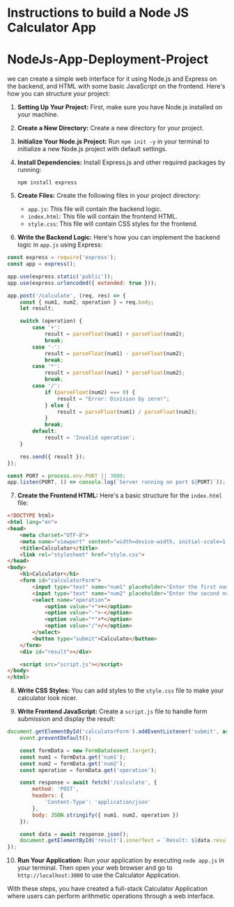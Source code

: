 # Instructions to build a Node JS Calculator App

# NodeJs-App-Deployment-Project

we can create a simple web interface for it using Node.js and Express on the backend, and HTML with some basic JavaScript on the frontend. Here's how you can structure your project:

1. **Setting Up Your Project:**
   First, make sure you have Node.js installed on your machine.

2. **Create a New Directory:**
   Create a new directory for your project.

3. **Initialize Your Node.js Project:**
   Run `npm init -y` in your terminal to initialize a new Node.js project with default settings.

4. **Install Dependencies:**
   Install Express.js and other required packages by running:
   ```
   npm install express
   ```

5. **Create Files:**
   Create the following files in your project directory:
   - `app.js`: This file will contain the backend logic.
   - `index.html`: This file will contain the frontend HTML.
   - `style.css`: This file will contain CSS styles for the frontend.

6. **Write the Backend Logic:**
   Here's how you can implement the backend logic in `app.js` using Express:

```javascript
const express = require('express');
const app = express();

app.use(express.static('public'));
app.use(express.urlencoded({ extended: true }));

app.post('/calculate', (req, res) => {
    const { num1, num2, operation } = req.body;
    let result;

    switch (operation) {
        case '+':
            result = parseFloat(num1) + parseFloat(num2);
            break;
        case '-':
            result = parseFloat(num1) - parseFloat(num2);
            break;
        case '*':
            result = parseFloat(num1) * parseFloat(num2);
            break;
        case '/':
            if (parseFloat(num2) === 0) {
                result = "Error: Division by zero!";
            } else {
                result = parseFloat(num1) / parseFloat(num2);
            }
            break;
        default:
            result = 'Invalid operation';
    }

    res.send({ result });
});

const PORT = process.env.PORT || 3000;
app.listen(PORT, () => console.log(`Server running on port ${PORT}`));
```

7. **Create the Frontend HTML:**
   Here's a basic structure for the `index.html` file:

```html
<!DOCTYPE html>
<html lang="en">
<head>
    <meta charset="UTF-8">
    <meta name="viewport" content="width=device-width, initial-scale=1.0">
    <title>Calculator</title>
    <link rel="stylesheet" href="style.css">
</head>
<body>
    <h1>Calculator</h1>
    <form id="calculatorForm">
        <input type="text" name="num1" placeholder="Enter the first number" required>
        <input type="text" name="num2" placeholder="Enter the second number" required>
        <select name="operation">
            <option value="+">+</option>
            <option value="-">-</option>
            <option value="*">*</option>
            <option value="/">/</option>
        </select>
        <button type="submit">Calculate</button>
    </form>
    <div id="result"></div>

    <script src="script.js"></script>
</body>
</html>
```

8. **Write CSS Styles:**
   You can add styles to the `style.css` file to make your calculator look nicer.

9. **Write Frontend JavaScript:**
   Create a `script.js` file to handle form submission and display the result:

```javascript
document.getElementById('calculatorForm').addEventListener('submit', async (event) => {
    event.preventDefault();

    const formData = new FormData(event.target);
    const num1 = formData.get('num1');
    const num2 = formData.get('num2');
    const operation = formData.get('operation');

    const response = await fetch('/calculate', {
        method: 'POST',
        headers: {
            'Content-Type': 'application/json'
        },
        body: JSON.stringify({ num1, num2, operation })
    });

    const data = await response.json();
    document.getElementById('result').innerText = `Result: ${data.result}`;
});
```

10. **Run Your Application:**
    Run your application by executing `node app.js` in your terminal. Then open your web browser and go to `http://localhost:3000` to use the Calculator Application.

With these steps, you have created a full-stack Calculator Application where users can perform arithmetic operations through a web interface.
